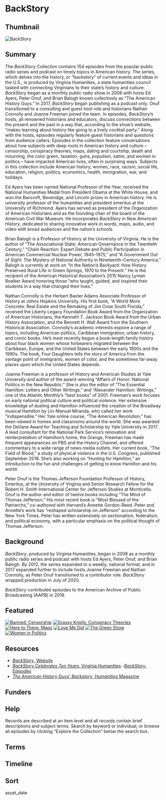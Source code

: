 # BackStory

## Thumbnail

![BackStory](https://s3.amazonaws.com/americanarchive.org/special-collections/BackStory.jpg "BackStory")

## Summary

The <em>BackStory</em> Collection contains 154 episodes from the popular public radio series and podcast on timely topics in American history. The series, which delves into the history, or “backstory” of current events and ideas in the U.S., is produced by Virginia Humanities, a state humanities council tasked with connecting Virginians to their state’s history and culture. <em>BackStory</em> began as a monthly public radio show in 2008 with hosts Ed Ayers, Peter Onuf, and Brian Balogh known collectively as “The American History Guys.” In 2017, <em>BackStory</em> began publishing as a podcast only. Onuf transitioned to a consulting and guest host role and historians Nathan Connolly and Joanne Freeman joined the team. In episodes, <em>BackStory</em>’s hosts, all renowned historians and educators, discuss connections between the present and the past in a way that, according to the show’s website, “makes learning about history like going to a lively cocktail party.” Along with the hosts, episodes regularly feature guest historians and questions from audience callers. Episodes in the collection feature conversations about how subjects with deep roots in American history and culture – censorship, conspiracy theories, maps, dating and courtship, death and mourning, the color green, taxation, guns, populism, satire, and women in politics – have impacted American lives, often in surprising ways. Subjects in this collection include American history, women, race, racism, social life, education, religion, politics, economics, health, immigration, war, and holidays. 

Ed Ayers has been named National Professor of the Year, received the National Humanities Medal from President Obama at the White House, and won the Bancroft, Beveridge, and Lincoln prizes in American history. He is university professor of the humanities and president emeritus at the University of Richmond. Ayers has served as president of the Organization of American Historians and as the founding chair of the board of the American Civil War Museum. He incorporates <em>BackStory</em> in <em>New American History</em>, dedicated to sharing innovative work in words, maps, audio, and video with broad audiences and the nation’s schools.

Brian Balogh is a Professor of History at the University of Virginia. He is the author of “The Associational State: American Governance in the Twentieth Century,” “Chain Reaction: Expert Debate and Public Participation in American Commercial Nuclear Power, 1945–1975,” and “A Government Out of Sight: The Mystery of National Authority in Nineteenth-Century America.” Balogh is currently at work on “In the Nation’s Backyard: How History Preserved Rural Life in Green Springs, 1970 to the Present.” He is the recipient of the American Historical Association’s 2015 Nancy Lyman Roelker Award honoring those “who taught, guided, and inspired their students in a way that changed their lives.”

Nathan Connolly is the Herbert Baxter Adams Associate Professor of History at Johns Hopkins University. His first book, “A World More Concrete: Real Estate and the Remaking of Jim Crow South Florida,” received the Liberty Legacy Foundation Book Award from the Organization of American Historians, the Kenneth T. Jackson Book Award from the Urban History Association, and the Bennett H. Wall Award from the Southern Historical Association. Connolly’s academic interests explore a range of topics, including American politics, Caribbean immigration, urban history, and comic books. He’s most recently begun a book-length family history about four black women whose forbearers migrated between the Caribbean, Europe, and the United States between the early 1900s and the 1990s. The book, Four Daughters tells the story of America from the vantage point of immigrants, women of color, and the sometimes far-away places upon which the United States depends.

Joanne Freeman is a professor of History and American Studies at Yale University and author of the award-winning “Affairs of Honor: National Politics in the New Republic.” She is also the editor of “The Essential Hamilton: Letters and Other Writings,” and “Alexander Hamilton: Writings,” one of the Atlantic Monthly’s “best books” of 2001. Freeman’s work focuses on early national political culture and political violence. Her extensive knowledge of dueling and Hamilton influenced the creation of the Broadway musical Hamilton by Lin-Manuel Miranda, who called her work “indispensible.” Her Yale online course, “The American Revolution,” has been viewed in homes and classrooms around the world. She was awarded the DeVane Award for Teaching and Scholarship by Yale University in 2017. A lead consultant for the National Park Service’s renovation and reinterpretation of Hamilton’s home, the Grange, Freeman has made frequent appearances on PBS and the History Channel, and offered commentary to a wide range of news media outlets. Her current book, “The Field of Blood,” a study of physical violence in the U.S. Congress, published September 2018. She’s also working on “Hunting for Hamilton,” an introduction to the fun and challenges of getting to know Hamilton and his world.

Peter Onuf is the Thomas Jefferson Foundation Professor of History, Emeritus, at the University of Virginia and Senior Research Fellow for the Robert H. Smith International Center for Jefferson Studies at Monticello. Onuf is the author and editor of twelve books including “The Mind of Thomas Jefferson.” His most recent book is “Most Blessed of the Patriarchs,” co-authored with Harvard’s Annette Gordon-Reed. Peter and Annette’s work has “reshaped scholarship on Jefferson” according to the New York Times. Peter has written extensively on sectionalism, federalism, and political economy, with a particular emphasis on the political thought of Thomas Jefferson.

## Background

<em>BackStory</em>, produced by Virginia Humanities, began in 2008 as a monthly public radio series and podcast with hosts Ed Ayers, Peter Onuf, and Brian Balogh. By 2012, the series expanded to a weekly, national format, and in 2017 expanded further to include hosts Joanne Freeman and Nathan Connolly, as Peter Onuf transitioned to a contributor role. <em>BackStory</em> wrapped production in July of 2020.

<em>BackStory</em> contributed episodes to the American Archive of Public Broadcasting (AAPB) in 2019.

## Featured

[![Banned: Censorship](https://s3.amazonaws.com/americanarchive.org/special-collections/aapb_tile.jpg)](/catalog/cpb-aacip_532-nk3610x637)
[![Grassy Knolls: Conspiracy Theories](https://s3.amazonaws.com/americanarchive.org/special-collections/aapb_tile.jpg)](/catalog/cpb-aacip_532-dz02z1416r)
[![Here to There: Maps](https://s3.amazonaws.com/americanarchive.org/special-collections/aapb_tile.jpg)](/catalog/cpb-aacip_532-j96057f616)
[![Love Me Did](https://s3.amazonaws.com/americanarchive.org/special-collections/aapb_tile.jpg)](/catalog/cpb-aacip_532-wh2d796t3v)
[![The Green Show](https://s3.amazonaws.com/americanarchive.org/special-collections/aapb_tile.jpg)](/catalog/cpb-aacip_532-n29p26rf2k)
[![Women in Politics](https://s3.amazonaws.com/americanarchive.org/special-collections/aapb_tile.jpg)](/catalog/cpb-aacip_532-057cr5pf9m)

## Resources

- [<em>BackStory</em>, Website](https://www.backstoryradio.org/)
- [<em>BackStory Celebrates Ten Years</em>, Virginia Humanities](https://www.virginiahumanities.org/2018/10/backstory-celebrates-10-years/)
-[<em>BackStory</em>, Episodes](https://www.backstoryradio.org/episodes)
- [<em>The American History Guys’ Backstory</em>, <em>Humanities</em> Magazine](https://www.neh.gov/humanities/2009/novemberdecember/feature/the-american-history-guys-backstory) 

## Funders

## Help

Records are described at an item level and all records contain brief descriptions and subject terms. Search by keyword or individual, or browse all episodes by clicking “Explore the Collection” below the search box. 

## Terms


## Timeline

## Sort

asset_date

